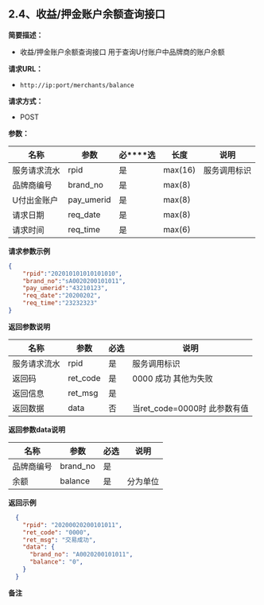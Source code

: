 ## 2.4、收益/押金账户余额查询接口

**简要描述：** 

- 收益/押金账户余额查询接口 用于查询U付账户中品牌商的账户余额

**请求URL：** 

- `http://ip:port/merchants/balance`

**请求方式：**

- POST 

**参数：** 

| **名称**     | **参数**   | **必****选** | **长度** | **说明**     |
| ------------ | ---------- | ------------ | -------- | ------------ |
| 服务请求流水 | rpid       | 是           | max(16)  | 服务调用标识 |
| 品牌商编号   | brand_no   | 是           | max(8)   |              |
| U付出金账户  | pay_umerid | 是           | max(8)   |              |
| 请求日期     | req_date   | 是           | max(8)   |              |
| 请求时间     | req_time   | 是           | max(6)   |              |

 **请求参数示例**

```json
{
    "rpid":"202010101010101010",
  	"brand_no":"sA0020200101011",
    "pay_umerid":"43210123",
  	"req_date":"20200202",
  	"req_time":"23232323"
}
```

**返回参数说明** 

| **名称**     | **参数** | **必选** | **说明**                     |
| ------------ | -------- | -------- | ---------------------------- |
| 服务请求流水 | rpid     | 是       | 服务调用标识                 |
| 返回码       | ret_code | 是       | 0000 成功 其他为失败         |
| 返回信息     | ret_msg  | 是       |                              |
| 返回数据     | data     | 否       | 当ret_code=0000时 此参数有值 |

**返回参数data说明** 

| **名称**   | **参数** | **必选** | **说明** |
| ---------- | -------- | -------- | -------- |
| 品牌商编号 | brand_no | 是       |          |
| 余额       | balance  | 是       | 分为单位 |

**返回示例**

```json
  {
    "rpid": "20200020200101011",
    "ret_code": "0000",
    "ret_msg": "交易成功",
    "data": {
      "brand_no": "A0020200101011",
      "balance": "0",
    }
  }

```

**备注** 